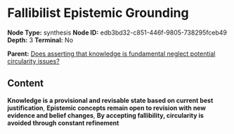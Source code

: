 # Fallibilist Epistemic Grounding

**Node Type:** synthesis
**Node ID:** edb3bd32-c851-446f-9805-738295fceb49
**Depth:** 3
**Terminal:** No

**Parent:** [Does asserting that knowledge is fundamental neglect potential circularity issues?](does-asserting-that-knowledge-is-fundamental-neglect-potential-circularity-issues.md)

## Content

**Knowledge is a provisional and revisable state based on current best justification**, **Epistemic concepts remain open to revision with new evidence and belief changes**, **By accepting fallibility, circularity is avoided through constant refinement**
